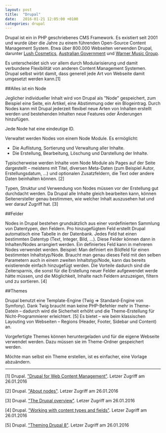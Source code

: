 ```yaml
---
layout: post
title:  "Drupal"
date:   2016-01-21 12:05:00 +0100
categories: drupal
---
```


Drupal ist ein in PHP geschriebenes CMS Framework. Es existiert seit 2001 und wurde über die Jahre zu einem führenden Open-Source Content Management System. Etwa über 800.000 Webseiten verwenden Drupal, darunter [Lush Cosmetics](https://www.lush.com/), [Australian Government](http://www.australia.gov.au/) und [Warner Music Group](http://www.wmg.com/). 

Es unterscheidet sich vor allem durch Modularisierung und damit verbundene Flexibilität von anderen Content Management Systemen. Drupal selbst wirbt damit, dass generell jede Art von Webseite damit umgesetzt werden kann.[1]

##Alles ist ein Node 

Jeglicher individueller Inhalt wird von Drupal als "Node" gespeichert, zum Beispiel eine Seite, ein Artikel, eine Abstimmung oder ein Blogeintrag. Durch Nodes kann mit Drupal jederzeit flexibel neue Arten von Inhalten erstellt werden und bestehenden Inhalten neue Features oder Änderungen hinzufügen.

Jede Node hat eine eindeutige ID.


Verwaltet werden Nodes von einem Node Module. Es ermöglicht:

* Die Auflistung, Sortierung und Verwaltung aller Inhalte.
* Die Erstellung, Bearbeitung, Löschung und Darstellung der Inhalte.


Typischerweise werden Inhalte vom Node Module als Pages auf der Seite dargestellt – meistens mit Titel, diversen Meta-Daten (zum Beispiel Autor, Erstellungsdatum, …) und optionalen Zusatzfeldern, die Text oder andere Daten beinhalten können.
[2]

Typen, Struktur und Verwendung von Nodes müssen vor der Erstellung gut durchdacht werden. Da Drupal alle Inhalte gleich bearbeiten kann, können Seitenersteller genau bestimmen, wie welcher Inhalt auszusehen hat und wer darauf Zugriff hat. [3]


##Felder

Nodes in Drupal bestehen grundsätzlich aus einer vordefinierten Sammlung von Datentypen, den Feldern. Pro hinzugefügtem Feld erstellt Drupal automatisch eine Tabelle in der Datenbank. Jedes Feld hat einen bestimmten Datentyp (Text, Integer, Bild, …).
Diese Felder können dann in Inhalten/Nodes arrangiert werden. Ein definiertes Feld kann in mehreren Nodes verwendet werden. Beispiel: Man definiert ein Bildfeld für einen bestimmten Inhaltstyp/Node. Braucht man genau dieses Feld mit den selben Parametern auch in einem zweiten Inhaltstyp/Node, kann das bereits existierende einfach hinzugefügt werden.
Die Vorteile dadurch sind die Zeitersparnis, die sonst für die Erstellung neuer Felder aufgewendet werde hätte müssen, und die Möglichkeit, Inhalte nach Feldern anzuzeigen, filtern und zu sortieren. [4]



##Themes

Drupal benutzt eine Template-Engine (Twig => Standard-Engine von Symfony). Dank Twig braucht man keine PHP-Befehler mehr in Theme-Datein – dadurch wird die Sicherheit erhöht und die Theme-Erstellung für Nicht-Programmierer erleichtert. [5]
Es bietet – wie beim klassischen Layouting von Webseiten – Regions (Header, Footer, Sidebar und Content) an.

Vorgefertigte Themes können heruntergeladen und für die eigene Webseite verwendet werden. Dazu müssen sie im Theme-Ordner gespeichert werden.

Möchte man selbst ein Theme erstellen, ist es einfacher, eine Vorlage abzuändern.


***

[1] Drupal. ["Drupal for Web Content Management"](https://www.drupal.com/product/web-content-management). Letzer Zugriff am 26.01.2016

[2] Drupal. ["About nodes"](https://www.drupal.org/documentation/modules/node). Letzer Zugriff am 26.01.2016

[3] Drupal. ["The Drupal overview"](https://www.drupal.org/getting-started/before/overview). Letzer Zugriff am 26.01.2016

[4] Drupal. ["Working with content types and fields"](https://www.drupal.org/documentation/modules/field-ui). Letzer Zugriff am 26.01.2016

[5] Drupal. ["Theming Drupal 8"](https://www.drupal.org/theme-guide/8). Letzer Zugriff am 26.01.2016